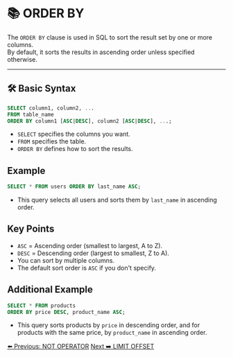 <!-- markdownlint-disable MD033 -->
<!-- markdownlint-disable MD004 -->

# 📚 ORDER BY

The `ORDER BY` clause is used in SQL to sort the result set by one or more columns.  
By default, it sorts the results in ascending order unless specified otherwise.

---

## 🛠️ Basic Syntax

```sql
SELECT column1, column2, ...
FROM table_name
ORDER BY column1 [ASC|DESC], column2 [ASC|DESC], ...;
```

- `SELECT` specifies the columns you want.
- `FROM` specifies the table.
- `ORDER BY` defines how to sort the results.

## Example

```sql
SELECT * FROM users ORDER BY last_name ASC;
```

- This query selects all users and sorts them by `last_name` in ascending order.

## Key Points

- `ASC` = Ascending order (smallest to largest, A to Z).
- `DESC` = Descending order (largest to smallest, Z to A).
- You can sort by multiple columns.
- The default sort order is `ASC` if you don't specify.

## Additional Example

```sql
SELECT * FROM products
ORDER BY price DESC, product_name ASC;
```

- This query sorts products by `price` in descending order, and for products with the same price, by `product_name` in ascending order.

[⬅️ Previous: NOT OPERATOR](notoperator.md)   [Next ➡️ LIMIT OFFSET](limitoffset.md)
